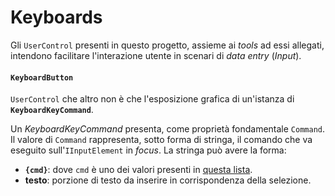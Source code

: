 ﻿# Keyboards

Gli `UserControl` presenti in questo progetto, assieme ai _tools_ ad essi allegati, intendono
facilitare l'interazione utente in scenari di _data entry_ (_Input_).

#### `KeyboardButton`
`UserControl` che altro non è che l'esposizione grafica di un'istanza di **`KeyboardKeyCommand`**.

Un _KeyboardKeyCommand_ presenta, come proprietà fondamentale `Command`.
Il valore di `Command` rappresenta, sotto forma di stringa, il comando che va eseguito sull'`IInputElement` in _focus_.
La stringa può avere la forma:

- **`{cmd}`**: dove `cmd` è uno dei valori presenti in [questa lista](https://docs.microsoft.com/en-us/dotnet/api/system.windows.input.key?view=netframework-4.8#fields).
- **testo**: porzione di testo da inserire in corrispondenza della selezione.
